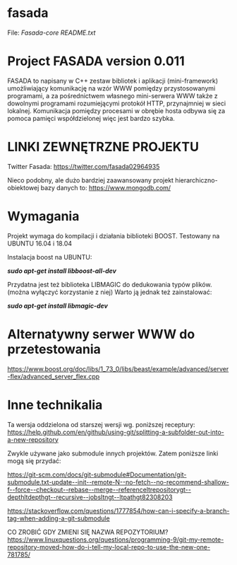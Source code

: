 # fasada
File: _Fasada-core README.txt_


Project FASADA version 0.011 
====================================================
FASADA to napisany w C++ zestaw bibliotek i aplikacji (mini-framework) umożliwiający komunikację na wzór WWW 
pomiędzy przystosowanymi programami, a za pośrednictwem własnego mini-serwera WWW także z dowolnymi programami 
rozumiejącymi protokół HTTP, przynajmniej w sieci lokalnej.
Komunikacja pomiędzy procesami w obrębie hosta odbywa się za pomoca pamięci współdzielonej więc jest bardzo szybka.

LINKI ZEWNĘTRZNE PROJEKTU
=========================

Twitter Fasada: 
https://twitter.com/fasada02964935

Nieco podobny, ale dużo bardziej zaawansowany projekt hierarchiczno-obiektowej bazy danych to: 
https://www.mongodb.com/

Wymagania
=========

Projekt wymaga do kompilacji i działania biblioteki BOOST.
Testowany na UBUNTU 16.04 i 18.04

Instalacja boost na UBUNTU: 

*__sudo apt-get install libboost-all-dev__*

Przydatna jest też biblioteka LIBMAGIC do dedukowania typów plików.
(można wyłączyć korzystanie z niej) 
Warto ją jednak też zainstalować:

*__sudo apt-get install libmagic-dev__*

Alternatywny serwer WWW do przetestowania
=========================================

https://www.boost.org/doc/libs/1_73_0/libs/beast/example/advanced/server-flex/advanced_server_flex.cpp

Inne technikalia
================

Ta wersja oddzielona od starszej wersji wg. poniższej receptury: 
https://help.github.com/en/github/using-git/splitting-a-subfolder-out-into-a-new-repository

Zwykle używane jako submodule innych projektów. Zatem poniższe linki mogą się przydać:

https://git-scm.com/docs/git-submodule#Documentation/git-submodule.txt-update--init--remote-N--no-fetch--no-recommend-shallow-f--force--checkout--rebase--merge--referenceltrepositorygt--depthltdepthgt--recursive--jobsltngt--ltpathgt82308203

https://stackoverflow.com/questions/1777854/how-can-i-specify-a-branch-tag-when-adding-a-git-submodule



CO ZROBIĆ GDY ZMIENI SIĘ NAZWA REPOZYTORIUM? 
https://www.linuxquestions.org/questions/programming-9/git-my-remote-repository-moved-how-do-i-tell-my-local-repo-to-use-the-new-one-781785/

